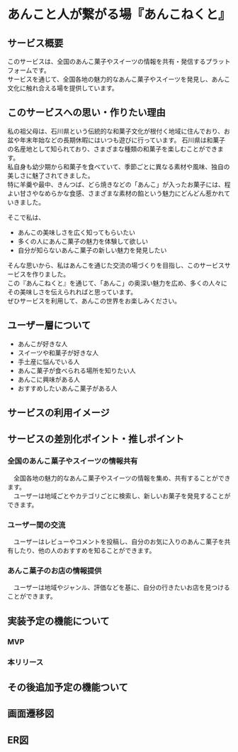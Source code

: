 # **あんこと人が繋がる場『あんこねくと』**

## **サービス概要**
このサービスは、全国のあんこ菓子やスイーツの情報を共有・発信するプラットフォームです。<br>
サービスを通じて、全国各地の魅力的なあんこ菓子やスイーツを発見し、あんこ文化に触れ合える場を提供しています。

## **このサービスへの思い・作りたい理由**

私の祖父母は、石川県という伝統的な和菓子文化が根付く地域に住んでおり、お盆や年末年始などの長期休暇にはいつも遊びに行っています。
石川県は和菓子の名産地として知られており、さまざまな種類の和菓子を楽しむことができます。<br>
私自身も幼少期から和菓子を食べていて、季節ごとに異なる素材や風味、独自の美しさに魅了されてきました。<br>
特に羊羹や最中、きんつば、どら焼きなどの「あんこ」が入ったお菓子には、程よい甘さやなめらかな食感、さまざまな素材の餡という魅力にどんどん惹かれていきました。<br>

そこで私は、
- あんこの美味しさを広く知ってもらいたい
- 多くの人にあんこ菓子の魅力を体験して欲しい
- 自分が知らないあんこ菓子の新しい魅力を発見したい

そんな思いから、私はあんこを通じた交流の場づくりを目指し、このサービスサービスを作りました。<br>
この『あんこねくと』を通じて、「あんこ」の奥深い魅力を広め、多くの人々にその美味しさを伝えられればと思っています。<br>
ぜひサービスを利用して、あんこの世界をお楽しみください。

## **ユーザー層について**
- あんこが好きな人
- スイーツや和菓子が好きな人
- 手土産に悩んでいる人
- あんこ菓子が食べられる場所を知りたい人
- あんこに興味がある人
- おすすめしたいあんこ菓子がある人

## **サービスの利用イメージ**

## **サービスの差別化ポイント・推しポイント**
### 全国のあんこ菓子やスイーツの情報共有
　全国各地の魅力的なあんこ菓子やスイーツの情報を集め、共有することができます。<br>
　ユーザーは地域ごとやカテゴリごとに検索し、新しいお菓子を発見することができます。
### ユーザー間の交流
　ユーザーはレビューやコメントを投稿し、自分のお気に入りのあんこ菓子を共有したり、他の人のおすすめを知ることができます。
### あんこ菓子のお店の情報提供
　ユーザーは地域やジャンル、評価などを基に、自分の行きたいお店を見つけることができます。

## **実装予定の機能について**
### MVP

### 本リリース

## その後追加予定の機能ついて


## 画面遷移図

## ER図
